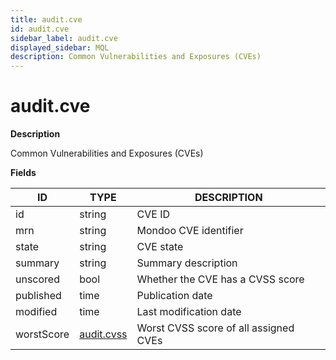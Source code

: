 ```yaml
---
title: audit.cve
id: audit.cve
sidebar_label: audit.cve
displayed_sidebar: MQL
description: Common Vulnerabilities and Exposures (CVEs)
---
```


# audit.cve

**Description**

Common Vulnerabilities and Exposures (CVEs)

**Fields**

| ID         | TYPE                        | DESCRIPTION                           |
| ---------- | --------------------------- | ------------------------------------- |
| id         | string                      | CVE ID                                |
| mrn        | string                      | Mondoo CVE identifier                 |
| state      | string                      | CVE state                             |
| summary    | string                      | Summary description                   |
| unscored   | bool                        | Whether the CVE has a CVSS score      |
| published  | time                        | Publication date                      |
| modified   | time                        | Last modification date                |
| worstScore | [audit.cvss](audit.cvss.md) | Worst CVSS score of all assigned CVEs |
